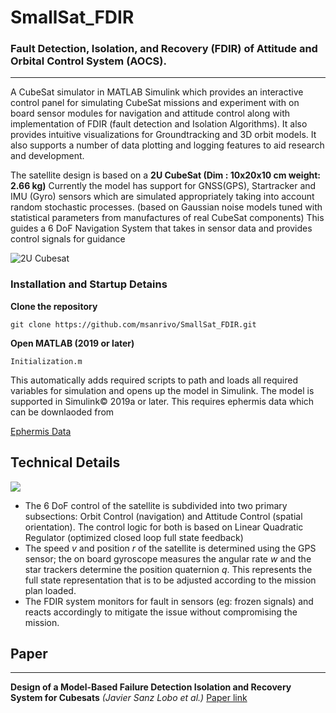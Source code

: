 # SmallSat_FDIR
### Fault Detection, Isolation, and Recovery (**FDIR**) of Attitude and Orbital Control System (**AOCS**).
---
A CubeSat simulator in MATLAB Simulink which provides an interactive control panel for simulating CubeSat missions and experiment with on board sensor modules for navigation and attitude control along with implementation of FDIR (fault detection and Isolation Algorithms). It also provides intuitive visualizations for Groundtracking and 3D orbit models. It also supports a number of data plotting and logging features to aid research and development.   

The satellite design is based on a  **2U CubeSat (Dim : 10x20x10 cm weight: 2.66 kg)** Currently the model has support for GNSS(GPS), Startracker and IMU (Gyro) sensors which are simulated appropriately taking into account random stochastic processes. (based on Gaussian noise models tuned with statistical parameters from manufactures of real CubeSat components) This guides a 6 DoF Navigation System that takes in sensor data and provides control signals for guidance  

![2U Cubesat](https://i.imgur.com/eHx8vac.png)


### __Installation and Startup Detains__

__Clone the repository__

```
git clone https://github.com/msanrivo/SmallSat_FDIR.git
```  

__Open MATLAB (2019 or later)__  

```
Initialization.m
```  

This automatically adds required scripts to path and loads all required variables for simulation and opens up the model in Simulink. The model is supported in Simulink&copy; 2019a or later. This requires ephermis data which can be downlaoded from  

[Ephermis Data](https://in.mathworks.com/matlabcentral/fileexchange/46671-ephemeris-data-for-aerospace-toolbox)  

## __Technical Details__  

![](https://i.imgur.com/cdNhbMt.jpg)  

- The 6 DoF control of the satellite is subdivided into two primary subsections: Orbit Control (navigation) and Attitude Control (spatial orientation). The control logic for both is based on Linear Quadratic Regulator (optimized closed loop full state feedback)
- The speed *v* and position *r* of the satellite is determined using the GPS sensor; the on board gyroscope measures the angular rate *w* and the star trackers determine the position quaternion *q*. This represents the full state representation that is to be adjusted according to the mission plan loaded.
- The FDIR system monitors for fault in sensors (eg: frozen signals) and reacts accordingly to mitigate the issue without compromising the mission.






## __Paper__
---
__Design of a Model-Based Failure Detection Isolation and Recovery System for Cubesats__ _(Javier Sanz Lobo et al.)_
[Paper link](https://www.eucass.eu/component/docindexer/?task=download&id=5646)
